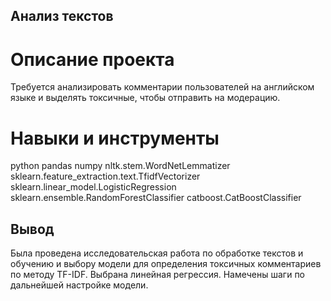 ## Анализ текстов


# Описание проекта
Требуется анализировать комментарии пользователей на английском языке и выделять токсичные, чтобы отправить на модерацию.

# Навыки и инструменты
python
pandas
numpy
nltk.stem.WordNetLemmatizer
sklearn.feature_extraction.text.TfidfVectorizer
sklearn.linear_model.LogisticRegression
sklearn.ensemble.RandomForestClassifier
catboost.CatBoostClassifier
## Вывод
Была проведена исследовательская работа по обработке текстов и обучению и выбору модели для определения токсичных комментариев по методу TF-IDF. Выбрана линейная регрессия. Намечены шаги по дальнейшей настройке модели.
